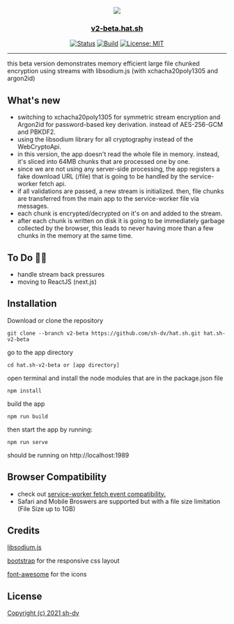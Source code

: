 
<p align="center">
  <a href="#" rel="noopener">
 <img src="https://i.imgur.com/F8nNzHi.png"></a>
</p>

<a href="https://v2-beta.hat.sh" style="color:#000"><h3 align="center">v2-beta.hat.sh</h3></a>

<div align="center">

  [![Status](https://img.shields.io/badge/status-active-success.svg)](#)
  [![Build](https://travis-ci.org/sh-dv/hat.sh.svg?branch=master)](https://travis-ci.org/sh-dv/hat.sh)
  [![License: MIT](https://img.shields.io/badge/license-MIT-blue.svg)](#)


</div>

---


this beta version demonstrates memory efficient large file chunked encryption using streams with libsodium.js 
(with xchacha20poly1305 and argon2id)



## What's new

- switching to xchacha20poly1305 for symmetric stream encryption and Argon2id for password-based key derivation. instead of AES-256-GCM and PBKDF2.
- using the libsodium library for all cryptography instead of the WebCryptoApi.
- in this version, the app doesn't read the whole file in memory. instead, it's sliced into 64MB chunks that are processed one by one.
- since we are not using any server-side processing, the app registers a fake download URL (/file) that is going to be handled by the service-worker fetch api.
- if all validations are passed, a new stream is initialized. then, file chunks are transferred from the main app to the 
service-worker file via messages.
- each chunk is encrypted/decrypted on it's on and added to the stream.
- after each chunk is written on disk it is going to be immediately garbage collected by the browser, this leads to never having more than a few chunks in the memory at the same time.

## To Do 👨‍💻
- handle stream back pressures
- moving to ReactJS (next.js)

## Installation

Download or clone the repository

    git clone --branch v2-beta https://github.com/sh-dv/hat.sh.git hat.sh-v2-beta

go to the app directory

    cd hat.sh-v2-beta or [app directory]

open terminal and install the node modules that are in the package.json file

    npm install

build the app

    npm run build
    
then start the app by running:

    npm run serve

should be running on http://localhost:1989



## Browser Compatibility
- check out [service-worker fetch event compatibility.](https://developer.mozilla.org/en-US/docs/Web/API/FetchEvent)
- Safari and Mobile Broswers are supported but with a file size limitation (File Size up to 1GB)



## Credits

[libsodium.js](https://github.com/jedisct1/libsodium.js)

[bootstrap](https://github.com/twbs/bootstrap) for the responsive css layout

[font-awesome](https://github.com/FortAwesome/Font-Awesome) for the icons

## License
[Copyright (c) 2021 sh-dv](https://github.com/sh-dv/hat.sh/blob/v2-beta/LICENSE)

